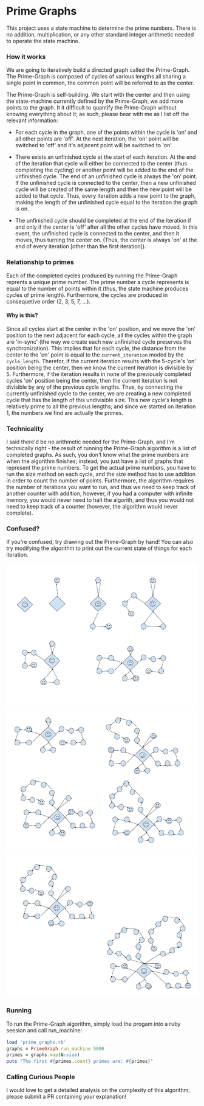 # Prime Graphs
This project uses a state machine to determine the prime numbers. There is no addition, multiplication, or any other standard integer arithmetic needed to operate the state machine.

### How it works
We are going to iteratively build a directed graph called the Prime-Graph. The Prime-Graph is composed of cycles of various lengths all sharing a single point in common, the common point will be referred to as the center.

The Prime-Graph is self-building. We start with the center and then using the state-machine currently defined by the Prime-Graph, we add more points to the graph. It it difficult to quantify the Prime-Graph without knowing everything about it; as such, please bear with me as I list off the relevant information:

- For each cycle in the graph, one of the points within the cycle is 'on' and all other points are 'off'. At the next iteration, the 'on'  point will be switched to 'off' and it's adjacent point will be switched to 'on'.

- There exists an unfinished cycle at the start of each iteration. At the end of the iteration that cycle will either be connected to the center (thus completing the cycling) or another point will be added to the end of the unfinished cycle. The end of an unfinished cycle is always the 'on' point. If the unfinished cycle is connected to the center, then a new unfinished cycle will be created of the same length and then the new point will be added to that cycle. Thus, every iteration adds a new point to the graph, making the length of the unfinished cycle equal to the iteration the graph is on.

- The unfinished cycle should be completed at the end of the iteration if and only if the center is 'off' after all the other cycles have moved. In this event, the unfinished cycle is connected to the center, and then it moves, thus turning the center on. (Thus, the center is always 'on' at the end of every iteration [other than the first iteration]).

### Relationship to primes
Each of the completed cycles produced by running the Prime-Graph reprents a unique prime number. The prime number a cycle represents is equal to the number of points within it (thus, the state machine produces cycles of prime length). Furthermore, the cycles are produced in consequetive order (2, 3, 5, 7, ...). 

#### Why is this?
Since all cycles start at the center in the 'on' position, and we move the 'on' position to the next adjacent for each cycle, all the cycles within the graph are 'in-sync' (the way we create each new unfinished cycle preserves the synchronization). This implies that for each cycle, the distance from the center to the 'on' point is equal to the `current_iteration` moded by the `cycle_length`. Therefor, if the current iteration results with the 5-cycle's 'on' position being the center, then we know the current iteration is divisible by 5. Furthermore, if the iteration results in none of the previously completed cycles 'on' position being the center, then the current iteration is not divisible by any of the previous cycle lengths. Thus, by connecting the currently unfinished cycle to the center, we are creating a new completed cycle that has the length of this undivisible size. This new cycle's length is relatively prime to all the previous lengths; and since we started on iteration 1, the numbers we find are actually the primes.

### Technicality
I said there'd be no arithmetic needed for the Prime-Graph, and I'm technically right - the result of running the Prime-Graph algorithm is a list of completed graphs. As such, you don't know what the prime numbers are when the algorithm finishes; instead, you just have a list of graphs that represent the prime numbers. To get the actual prime numbers, you have to run the size method on each cycle, and the size method has to use addition in order to count the number of points. Furthermore, the algorithm requires the number of iterations you want to run, and thus we need to keep track of another counter with addition; however, if you had a computer with infinite memory, you would never need to halt the algorith, and thus you would not need to keep track of a counter (however, the algorithm would never complete).

### Confused?
If you're confused, try drawing out the Prime-Graph by hand! You can also try modifying the algorithm to print out the current state of things for each iteration.

![alt text](https://raw.githubusercontent.com/navyhockey56/prime_graphs/master/PrimeGraphProgression.png)
![alt text](https://raw.githubusercontent.com/navyhockey56/prime_graphs/master/PrimeGraphProgression2.png)
![alt text](https://raw.githubusercontent.com/navyhockey56/prime_graphs/master/PrimeGraphProgression3a.png)

### Running
To run the Prime-Graph algorithm, simply load the progam into a ruby seesion and call run_machine:
```ruby
load 'prime_graphs.rb'
graphs = PrimeGraph.run_machine 5000
primes = graphs.map(&:size)
puts "The first #{primes.count} primes are: #{primes}"
```

### Calling Curious People
I would love to get a detailed analysis on the complexity of this algorithm; please submit a PR containing your explanation!
